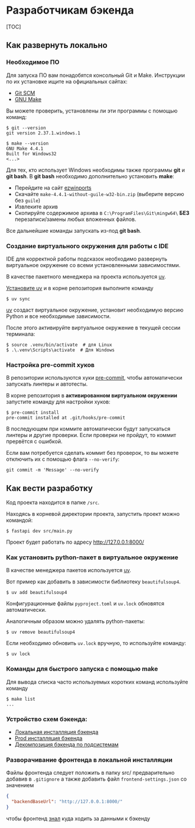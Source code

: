 # Разработчикам бэкенда

[TOC]

## Как развернуть локально

### Необходимое ПО

Для запуска ПО вам понадобятся консольный Git и Make. Инструкции по их установке ищите на
официальных сайтах:

- [Git SCM](https://git-scm.com/)
- [GNU Make](https://www.gnu.org/software/make/)

Вы можете проверить, установлены ли эти программы с помощью команд:

```shell
$ git --version
git version 2.37.1.windows.1

$ make --version
GNU Make 4.4.1
Built for Windows32
<...>
```

Для тех, кто использует Windows необходимы также программы **git** и **git bash**. В **git bash** необходимо дополнительно установить
**make**:

- Перейдите на сайт [ezwinports](https://sourceforge.net/projects/ezwinports/files/)
- Скачайте `make-4.4.1-without-guile-w32-bin.zip` (выберите версию без `guile`)
- Извлеките архив
- Скопируйте содержимое архива в `C:\ProgramFiles\Git\mingw64\` **БЕЗ** перезаписи/замены любых вложенных файлов.

Все дальнейшие команды запускать из-под **git bash**.

### Создание виртуального окружения для работы с IDE

IDE для корректной работы подсказок необходимо развернуть виртуальное окружение со всеми установленными зависимостями.

В качестве пакетного менеджера на проекта используется [uv](https://docs.astral.sh/uv/).

[Установите uv](https://gitlab.dvmn.org/root/fastapi-articles/-/wikis/Uv-package-manager#1-%D1%83%D1%81%D1%82%D0%B0%D0%BD%D0%BE%D0%B2%D0%BA%D0%B0-uv) и в корне репозитория выполните команду

```shell
$ uv sync
```

[uv](https://docs.astral.sh/uv/) создаст виртуальное окружение, установит необходимую версию Python и все необходимые зависимости.

После этого активируйте виртуальное окружение в текущей сессии терминала:

```shell
$ source .venv/bin/activate  # для Linux
$ .\.venv\Scripts\activate  # Для Windows
```

### Настройка pre-commit хуков

В репозитории используются хуки [pre-commit](https://pre-commit.com/), чтобы автоматически запускать линтеры и автотесты.

В корне репозитория в **активированном виртуальном окружении** запустите команду для настройки хуков:

```shell
$ pre-commit install
pre-commit installed at .git/hooks/pre-commit
```

В последующем при коммите автоматически будут запускаться линтеры и другие проверки. Если проверки не пройдут, то коммит прервётся с ошибкой.

Если вам потребуется сделать коммит без проверок, то вы можете отключить их с помощью флага `--no-verify`:

```shell
git commit -m 'Message' --no-verify
```

## Как вести разработку

Код проекта находится в папке `/src`.

Находясь в корневой директории проекта, запустить проект можно командой:

```shell
$ fastapi dev src/main.py
```

Проект будет работать по адресу http://127.0.0.1:8000/

### Как установить python-пакет в виртуальное окружение

В качестве менеджера пакетов используется [uv](https://docs.astral.sh/uv/).

Вот пример как добавить в зависимости библиотеку `beautifulsoup4`.

```shell
$ uv add beautifulsoup4
```

Конфигурационные файлы `pyproject.toml` и `uv.lock` обновятся автоматически.

Аналогичным образом можно удалять python-пакеты:

```shell
$ uv remove beautifulsoup4
```

Если необходимо обновить `uv.lock` вручную, то используйте команду:

```shell
$ uv lock
```

### Команды для быстрого запуска с помощью make

Для вывода списка часто используемых коротких команд используйте команду

```shell
$ make list
...
```

### Устройство схем бэкенда:

- [Локальная инсталляция бэкенда](https://gitlab.dvmn.org/root/fastapi-articles/-/wikis/fastai/backend_local_installation.drawio.png)
- [Prod инсталляция бэкенда](https://gitlab.dvmn.org/root/fastapi-articles/-/wikis/fastai/backend_prod_installation.drawio.png)
- [Декомпозиция бэкенда по подсистемам](https://gitlab.dvmn.org/root/fastapi-articles/-/wikis/fastai/backend_decomposition.drawio.png)

### Разворачивание фронтенда в локальной инсталляции

Файлы фронтенда следует положить в папку src/ предварительно добавив в `.gitignore` а также добавить файл `frontend-settings.json` со значением

```json
{
  "backendBaseUrl": "http://127.0.0.1:8000/"
}
```

чтобы фронтенд [знал](https://dvmn.org/media/filer_public/a6/72/a6723390-983e-48df-b1ac-e2785682c671/readme.html) куда ходить за данными к бэкенду
